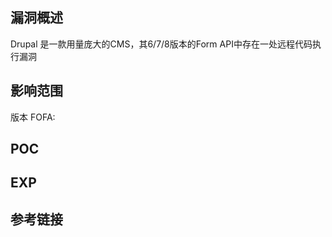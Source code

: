 ## 漏洞概述
Drupal 是一款用量庞大的CMS，其6/7/8版本的Form API中存在一处远程代码执行漏洞

## 影响范围
版本
FOFA:

## POC

## EXP

## 参考链接
